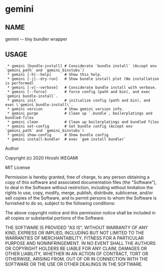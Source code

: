 gemini
====

NAME
----
gemini -- tiny bundler wrapper

USAGE
----
```
 * gemini [bundle-install] # Considerate `bundle install` (Accept env `gemini_path` and `gemini_binstubs`)
 * gemini [-h|--help]      # Show this help.
 * gemini [-j|--dry-run]   # Show bundle install plot (No installation is performed)
 * gemini [-v|--verbose]   # Considerate bundle install with verbose.
 * gemini [--force]        # force config (path and bin), and exec `gemini bundle-install`.
 * gemini init             # initialize config (path and bin), and exec \`gemini bundle-install\`.
 * gemini version          # Show gemini version info.
 * gemini purge            # Clean up `.bundle`, boilerplatings and bundled-files
 * gemini clean            # Clean up boilerplatings and bundled files
 * gemini set-config       # Set bundle config (Accept env `gemini_path` and `gemini_binstubs`)
 * gemini show-config      # Show bundle config
 * gemini install-bundler  # exec `gem install bundler`
```


Author

Copyright (c) 2020 Hiroshi IKEGAMI

MIT License

Permission is hereby granted, free of charge, to any person obtaining
a copy of this software and associated documentation files (the
"Software"), to deal in the Software without restriction, including
without limitation the rights to use, copy, modify, merge, publish,
distribute, sublicense, and/or sell copies of the Software, and to
permit persons to whom the Software is furnished to do so, subject to
the following conditions:

The above copyright notice and this permission notice shall be
included in all copies or substantial portions of the Software.

THE SOFTWARE IS PROVIDED "AS IS", WITHOUT WARRANTY OF ANY KIND,
EXPRESS OR IMPLIED, INCLUDING BUT NOT LIMITED TO THE WARRANTIES OF
MERCHANTABILITY, FITNESS FOR A PARTICULAR PURPOSE AND
NONINFRINGEMENT. IN NO EVENT SHALL THE AUTHORS OR COPYRIGHT HOLDERS BE
LIABLE FOR ANY CLAIM, DAMAGES OR OTHER LIABILITY, WHETHER IN AN ACTION
OF CONTRACT, TORT OR OTHERWISE, ARISING FROM, OUT OF OR IN CONNECTION
WITH THE SOFTWARE OR THE USE OR OTHER DEALINGS IN THE SOFTWARE.



